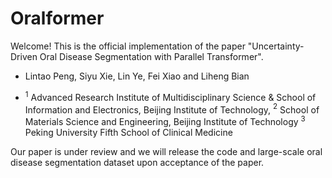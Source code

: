 # Oralformer
Welcome! This is the official implementation of the paper "Uncertainty-Driven Oral Disease Segmentation with Parallel Transformer".

- Lintao Peng, Siyu Xie, Lin Ye, Fei Xiao and Liheng Bian

- $^1$ Advanced Research Institute of Multidisciplinary Science & School of Information and Electronics, Beijing Institute of Technology, $^2$ School of Materials Science and Engineering, Beijing Institute of Technology $^3$ Peking University Fifth School of Clinical Medicine

Our paper is under review and we will release the code and large-scale oral disease segmentation dataset upon acceptance of the paper.
